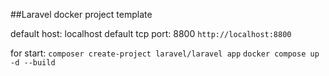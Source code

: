 ##Laravel docker project template

default host: localhost
default tcp port: 8800
`http://localhost:8800`

for start:
`composer create-project laravel/laravel app`
`docker compose up -d --build`
